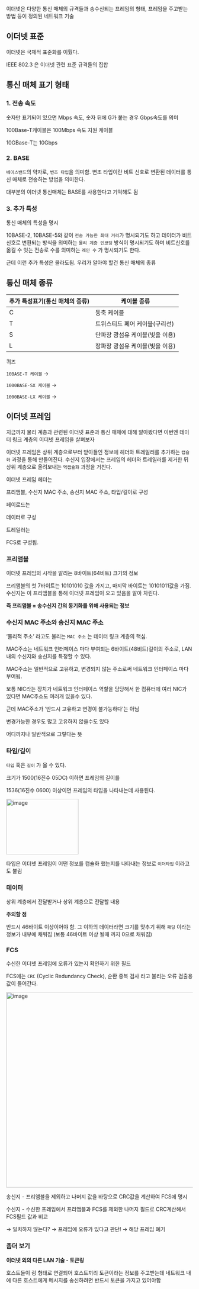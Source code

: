 이더넷은 다양한 통신 매체의 규격들과 송수신되는 프레임의 형태, 프레임을 주고받는 방법 등이 정의된 네트워크 기술

## 이더넷 표준

이더넷은 국제적 표준화를 이뤘다. 

IEEE 802.3 은 이더넷 관련 표준 규격들의 집합

## 통신 매체 표기 형태

### 1. 전송 속도

숫자만 표기되어 있으면 Mbps 속도, 숫자 뒤에 G가 붙는 경우 Gbps속도를 의미

100Base-T케이블은 100Mbps 속도 지원 케이블

10GBase-T는 10Gbps

### 2. BASE

`베이스밴드`의 약자로, `변조 타입`을 의미함. 변조 타입이란 비트 신호로 변환된 데이터를 통신 매체로 전송하는 방법을 의미한다.

대부분의 이더넷 통신매체는 BASE를 사용한다고 기억해도 됨

### 3. 추가 특성

통신 매체의 특성을 명시

10BASE-2, 10BASE-5와 같이 `전송 가능한 최대 거리`가 명시되기도 하고 데이터가 비트 신호로 변환되는 방식을 의미하는 `물리 계층 인코딩` 방식이 명시되기도 하며 비트신호를 옮길 수 잇는 전송로 수를 의미하는 `레인 수` 가 명시되기도 한다.

근데 이런 추가 특성은 몰라도됨. 우리가 알아야 할건  통신 매체의 종류

## 통신 매체 종류

| 추가 특성표기(통신 매체의 종류) | 케이블 종류 |
| --- | --- |
| C | 동축 케이블 |
| T | 트위스티드 페어 케이블(구리선) |
| S | 단파장 광섬유 케이블(빛을 이용) |
| L | 장파장 광섬유 케이블(빛을 이용) |

퀴즈

`10BASE-T 케이블` →

`1000BASE-SX 케이블` →

`1000BASE-LX 케이블` →

## 이더넷 프레임

지금까지 물리 계층과 관련된 이더넷 표준과 통신 매체에 대해 알아봤다면 이번엔 데이터 링크 계층의 이더넷 프레임을 살펴보자

이더넷 프레임은 상위 계층으로부터 받아들인 정보에 헤더와 트레일러를 추가하는 `캡슐화` 과정을 통해 만들어진다. 수신지 입장에서는 프레임의 헤더와 트레일러를 제거한 뒤 상위 계층으로 올려보내는 `역캡슐화` 과정을 거친다.

이더넷 프레임 헤더는

프리앰블, 수신지 MAC 주소, 송신지 MAC 주소, 타입/길이로 구성

페이로드는

데이터로 구성

트레일러는

FCS로 구성됨.

### 프리앰블

이더넷 프레임의 시작을 알리는 8바이트(64비트) 크기의 정보

프리앰블의 첫 7바이트는 10101010 값을 가지고, 마지막 바이트는 10101011값을 가짐. 수신지는 이 프리앰블을 통해 이더넷 프레임이 오고 있음을 알아 차린다.

**즉 프리앰블 = 송수신지 간의 동기화를 위해 사용되는 정보**

### 수신지 MAC 주소와 송신지 MAC 주소

‘물리적 주소’ 라고도 불리는 `MAC 주소` 는 데이터 링크 계층의 핵심.

MAC주소는 네트워크 인터페이스 마다 부여되는 6바이트(48비트)길이의 주소로, LAN 내의 수신지와 송신지를 특정할 수 있다.

MAC주소는 일반적으로 고유하고, 변경되지 않는 주소로써 네트워크 인터페이스 마다 부여됨.

보통 NIC라는 장치가 네트워크 인터페이스 역할을 담당해서 한 컴퓨터에 여러 NIC가 있다면 MAC주소도 여러개 있을수 있다.

근데 MAC주소가 ‘반드시 고유하고 변경이 불가능하다’는 아님

변경가능한 경우도 많고 고유하지 않을수도 있다

어디까지나 일반적으로 그렇다는 뜻

### 타입/길이

`타입` 혹은  `길이` 가 올 수 있다.

크기가 1500(16진수 05DC) 이하면 프레임의 길이를

1536(16진수 0600) 이상이면 프레임의 타입을 나타내는데 사용된다.

<img width="195" height="150" alt="image" src="https://github.com/user-attachments/assets/ce927dfd-ce2e-44be-9c23-7e9761249f98" />

타입은 이더넷 프레임이 어떤 정보를 캡슐화 했는지를 나타내는 정보로 `이더타입` 이라고도 불림

### 데이터

상위 계층에서 전달받거나 상위 계층으로 전달할 내용

**주의할 점**

반드시 46바이트 이상이어야 함. 그 이하의 데이터라면 크기를 맞추기 위해 `패딩` 이라는 정보가 내부에 채워짐 (보통 46바이트 이상 될때 까지 0으로 채워짐)

### FCS

수신한 이더넷 프레임에 오류가 있는지 확인하기 위한 필드

FCS에는 `CRC` (Cyclic Redundancy Check), 순환 중복 검사 라고 불리는 오류 검출용 값이 들어간다.

<img width="762" height="528" alt="image" src="https://github.com/user-attachments/assets/5f6c0f54-c07a-4ff2-8197-73b7a9075210" />

송신지 - 프리앰블을 제외하고 나머지 값을 바탕으로 CRC값을 계산하여 FCS에 명시

수신지 - 수신한 프레임에서 프리앰블과 FCS를 제외한 나머지 필드로 CRC계산해서 FCS필드 값과 비교 

→ 일치하지 않는다? → 프레임에 오류가 있다고 판단! → 해당 프레임 폐기

### 좀더 보기

**이더넷 외의 다른 LAN 기술 - 토큰링**

호스트들이 링 형태로 연결되어 호스트끼리 토큰이라는 정보를 주고받는데 네트워크 내에 다른 호스트에게 메시지를 송신하려면 반드시 토큰을 가지고 있어야함
